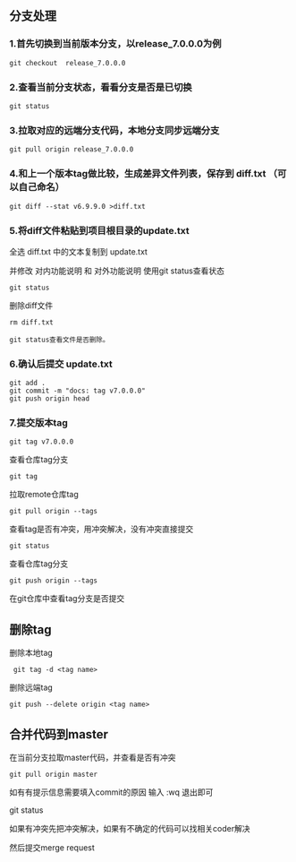 ## 分支处理

### 1.首先切换到当前版本分支，以release_7.0.0.0为例
```shell
git checkout  release_7.0.0.0
```
### 2.查看当前分支状态，看看分支是否是已切换
```shell
git status
```
### 3.拉取对应的远端分支代码，本地分支同步远端分支
```shell
git pull origin release_7.0.0.0
```
### 4.和上一个版本tag做比较，生成差异文件列表，保存到 diff.txt （可以自己命名）
```shell
git diff --stat v6.9.9.0 >diff.txt
```
### 5.将diff文件粘贴到项目根目录的update.txt

全选 diff.txt 中的文本复制到 update.txt

并修改 对内功能说明 和 对外功能说明 使用git status查看状态
```shell
git status
```
删除diff文件
```shell
rm diff.txt
```
```shell
git status查看文件是否删除。
```
### 6.确认后提交 update.txt
```shell
git add .
git commit -m "docs: tag v7.0.0.0"
git push origin head
```
### 7.提交版本tag
```shell
git tag v7.0.0.0
```
查看仓库tag分支
```shell
git tag 
```
拉取remote仓库tag
```shell
git pull origin --tags
```
查看tag是否有冲突，用冲突解决，没有冲突直接提交
```shell
git status
```
查看仓库tag分支
```shell
git push origin --tags
```
在git仓库中查看tag分支是否提交

## 删除tag

删除本地tag 
```shell
 git tag -d <tag name>
```
删除远端tag 
```shell
git push --delete origin <tag name>
```

## 合并代码到master
在当前分支拉取master代码，并查看是否有冲突
```shell
git pull origin master
```
如有有提示信息需要填入commit的原因
输入 :wq 退出即可

git status

如果有冲突先把冲突解决，如果有不确定的代码可以找相关coder解决

然后提交merge request
